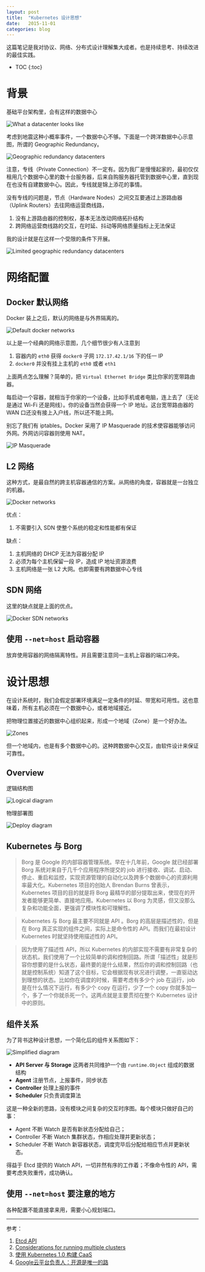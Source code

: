 ```yaml
---
layout: post
title:  "Kubernetes 设计思想"
date:   2015-11-01
categories: blog
---
```


这篇笔记是我对协议、网络、分布式设计理解集大成者。也是持续思考、持续改进的最佳实践。

* TOC
{:toc}

# 背景

基础平台架构里，会有这样的数据中心

![What a datacenter looks like](/assets/datacenter.jpg)

考虑到地震这种小概率事件，一个数据中心不够。下面是一个跨洋数据中心示意图，所谓的 Geographic Redundancy。

![Geographic redundancy datacenters](/assets/geored_datacenter_1.png)

注意，专线（Private Connection）不一定有。因为我厂是慢慢起家的，最初仅仅租用几个数据中心里的数十台服务器，后来自购服务器托管到数据中心里，直到现在也没有自建数据中心。因此，专线就是锦上添花的事情。

没有专线的问题是，节点（Hardware Nodes）之间交互要通过上游路由器（Uplink Routers）去往网络运营商线路，

1. 没有上游路由器的控制权，基本无法改动网络拓扑结构
1. 跨网络运营商线路的交互，在时延、抖动等网络质量指标上无法保证

我的设计就是在这样一个受限的条件下开展。

![Limited geographic redundancy datacenters](/assets/geored_datacenter_2.png)

# 网络配置

## Docker 默认网络

Docker 装上之后，默认的网络是与外界隔离的。

![Default docker networks](/assets/docker_isolated_network.png)

以上是一个经典的网络示意图，几个细节很少有人注意到

1. 容器内的 `eth0` 获得 `docker0` 子网 `172.17.42.1/16` 下的任一 IP
1. `docker0` 并没有挂上主机的 `eth0` 或者 `eth1`

上面两点怎么理解？简单的，把 `Virtual Ethernet Bridge` 类比你家的宽带路由器。

每启动一个容器，就相当于你家的一个设备，比如手机或者电脑，连上去了（无论是通过 Wi-Fi 还是网线）。你的设备当然会获得一个 IP 地址。这台宽带路由器的 WAN 口还没有接上入户线，所以还不能上网。

别忘了我们有 iptables。Docker 采用了 IP Masquerade 的技术使容器能够访问外网。外网访问容器则使用 NAT。

![IP Masquerade ](/assets/ip_masq.gif)

## L2 网络

这种方式，是最自然的跨主机容器通信的方案。从网络的角度，容器就是一台独立的机器。

![Docker networks](/assets/docker_network_1.png)

优点：

1. 不需要引入 SDN 使整个系统的稳定和性能都有保证

缺点：

1. 主机网络的 DHCP 无法为容器分配 IP
1. 必须为每个主机保留一段 IP，造成 IP 地址资源浪费
1. 主机网络是一张 L2 大网。也即需要有跨数据中心专线

## SDN 网络

这里的缺点就是上面的优点。

![Docker SDN networks](/assets/docker_network_2.png)

## 使用 `--net=host` 启动容器

放弃使用容器的网络隔离特性。并且需要注意同一主机上容器的端口冲突。

# 设计思想

在设计系统时，我们会假定部署环境满足一定条件的时延、带宽和可用性。这也意味着，所有主机必须在一个数据中心，或者地域接近。

把物理位置接近的数据中心组织起来，形成一个地域（Zone）是一个好办法。

![Zones](/assets/geored_zones.jpg)

但一个地域内，也是有多个数据中心的。这种跨数据中心交互，由软件设计来保证可靠性。

## Overview

逻辑结构图

![Logical diagram](/assets/k8s_architecture.png)

物理部署图

![Deploy diagram](/assets/k8s_deploy.png)

## Kubernetes 与 Borg

> Borg 是 Google 的内部容器管理系统。早在十几年前，Google 就已经部署 Borg 系统对来自于几千个应用程序所提交的 job 进行接收、调试、启动、停止、重启和监控，实现资源管理的自动化以及跨多个数据中心的资源利用率最大化。Kubernetes 项目的创始人 Brendan Burns 曾表示，Kubernetes 项目的目的就是将 Borg 最精华的部分提取出来，使现在的开发者能够更简单、直接地应用。Kubernetes 以 Borg 为灵感，但又没那么复杂和功能全面，更强调了模块性和可理解性。

> Kubernetes 与 Borg 最主要不同就是 API 。Borg 的高层是描述性的，但是在 Borg 真正实现的组件之间，实际上是命令性的 API。而我们在最初设计 Kubernetes 时就坚持使用描述性的 API。

> 因为使用了描述性 API，所以 Kubernetes 的内部实现不需要有非常复杂的状态机，我们使用了一个比较简单的调和控制回路。所谓「描述性」就是形容你想要的是什么状态，最终要的是什么结果，然后你的调和控制回路（也就是控制系统）知道了这个目标，它会根据现有状况进行调整，一直驱动达到理想的状态。比如你在调度的时候，需要考虑有多少个 job 在运行，job 是在什么情况下运行，有多少个 copy 在运行，少了一个 copy 你就多加一个，多了一个你就杀死一个。这两点就是主要贯彻在整个 Kubernetes 设计中的原则。

## 组件关系

为了背书这种设计思想，一个简化后的组件关系图如下：

![Simplified diagram](/assets/k8s_simplified.png)

* __API Server 与 Storage__ 这两者共同维护一个由 `runtime.Object` 组成的数据结构
* __Agent__ 注册节点，上报事件，同步状态
* __Controller__ 处理上报的事件
* __Scheduler__ 只负责调度算法

这是一种全新的思路，没有模块之间复杂的交互时序图。每个模块只做好自己的事：

* Agent 不断 Watch 是否有新状态分配给自己；
* Controller 不断 Watch 集群状态，作相应处理并更新状态；
* Scheduler 不断 Watch 新容器状态，调度完毕后分配给相应节点并更新状态。

得益于 Etcd 提供的 Watch API，一切井然有序的工作着；不像命令性的 API，需要考虑失败重传，成功确认。

## 使用 `--net=host` 要注意的地方

各种配置不能直接拿来用，需要小心规划端口。

---

参考：

1. [Etcd API](https://github.com/coreos/etcd/blob/master/Documentation/api.md)
1. [Considerations for running multiple clusters](http://kubernetes.io/v1.0/docs/admin/multi-cluster.html)
1. [使用 Kubernetes 1.0 构建 CaaS](http://mp.weixin.qq.com/s?__biz=MzA4OTMxODQwNA==&mid=400232239&idx=1&sn=754226d2ba259b8d47367bc9addbd78f&scene=2&srcid=1025Ho1IJwPEQHEmUqTio7jU&from=timeline&isappinstalled=0&key=b410d3164f5f798e04d76c1a92e630430852bf90e50038756969bb5393e7862900907db3f8c63d0fc62f3a8be36dacb5&ascene=1&uin=MjY5ODI0MjgyMg%3D%3D&devicetype=webwx&version=70000001&pass_ticket=wx9WwacUJKh5Jycgnr1y6BZVVXlJHFMby1FKW2aAzwXEDqjgJgrCvB%2FdK8Z6gMy1)
1. [Google云平台负责人：开源是唯一的路](http://www.leiphone.com/news/201509/THxjnrCWZMkCAniC.html)


